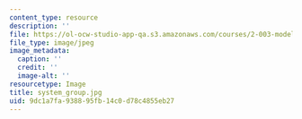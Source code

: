 ```yaml
---
content_type: resource
description: ''
file: https://ol-ocw-studio-app-qa.s3.amazonaws.com/courses/2-003-modeling-dynamics-and-control-i-spring-2005/9dc1a7fa938895fb14c0d78c4855eb27_system_group.jpg
file_type: image/jpeg
image_metadata:
  caption: ''
  credit: ''
  image-alt: ''
resourcetype: Image
title: system_group.jpg
uid: 9dc1a7fa-9388-95fb-14c0-d78c4855eb27
---
```

